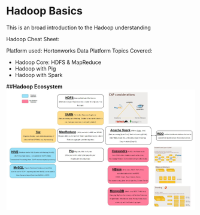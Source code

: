 # Hadoop Basics
This is an broad introduction to the Hadoop understanding

Hadoop Cheat Sheet: 

Platform used: Hortonworks Data Platform
Topics Covered:
  * Hadoop Core: HDFS & MapReduce
  * Hadoop with Pig
  * Hadoop with Spark

##**Hadoop Ecosystem**
![Hadoop Ecosystem](Hadoop%20Ecosystem.JPG)

